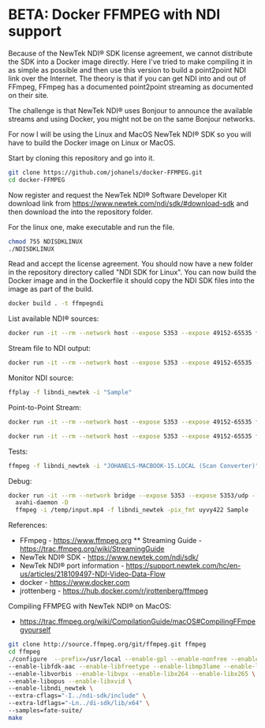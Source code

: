 # BETA: Docker FFMPEG with NDI support

Because of the NewTek NDI® SDK license agreement, we cannot distribute the SDK into a Docker image directly. Here I've tried to make compiling it in as simple as possible and then use this version to build a point2point NDI link over the Internet. The theory is that if you can get NDI into and out of FFmpeg, FFmpeg has a documented point2point streaming as documented on their site.

The challenge is that NewTek NDI® uses Bonjour to announce the available streams and using Docker, you might not be on the same Bonjour networks.

For now I will be using the Linux and MacOS NewTek NDI® SDK so you will have to build the Docker image on Linux or MacOS.

Start by cloning this repository and go into it.

```bash
git clone https://github.com/johanels/docker-FFMPEG.git
cd docker-FFMPEG
```

Now register and request the NewTek NDI® Software Developer Kit download link from https://www.newtek.com/ndi/sdk/#download-sdk and then download the into the repository folder.

For the linux one, make executable and run the file.

```bash
chmod 755 NDISDKLINUX
./NDISDKLINUX
```

Read and accept the license agreement. You should now have a new folder in the repository directory called "NDI SDK for Linux". You can now build the Docker image and in the Dockerfile it should copy the NDI SDK files into the image as part of the build.

```bash
docker build . -t ffmpegndi
```

List available NDI® sources:
```bash
docker run -it --rm --network host --expose 5353 --expose 49152-65535 ffmpegndi -f libndi_newtek -extra_ips "10.1.1.107" -find_sources 1 -i dummy
```

Stream file to NDI output:
```bash
docker run -it --rm --network host --expose 5353 --expose 49152-65535 -v ~/Downloads/:/temp/ ffmpegndi -i /temp/input.mp4 -f libndi_newtek -pix_fmt uyvy422 Sample
```

Monitor NDI source:
```bash
ffplay -f libndi_newtek -i "Sample"
```

Point-to-Point Stream:
```bash
docker run -it --rm --network host --expose 5353 --expose 49152-65535 ffmpegndi -f libndi_newtek -i "Scan\ Converter" -extra_ips 10.1.1.107 -f mpegts udp://10.1.1.101:1234

docker run -it --rm --network host --expose 5353 --expose 49152-65535 ffmpegndi -i udp://@:1234 -f libndi_newtek -pix_fmt uyvy422 "Output"
```

Tests:
```bash
ffmpeg -f libndi_newtek -i "JOHANELS-MACBOOK-15.LOCAL (Scan Converter)" -f mpegts udp://10.1.1.101:1234
```

Debug:
```bash
docker run -it --rm --network bridge --expose 5353 --expose 5353/udp --expose 49152-65535 -v ~/Downloads/:/temp/ --entrypoint='bash' ffmpegndi
  avahi-daemon -D
  ffmpeg -i /temp/input.mp4 -f libndi_newtek -pix_fmt uyvy422 Sample
```

References:
* FFmpeg - https://www.ffmpeg.org
** Streaming Guide - https://trac.ffmpeg.org/wiki/StreamingGuide
* NewTek NDI® SDK - https://www.newtek.com/ndi/sdk/
* NewTek NDI® port information - https://support.newtek.com/hc/en-us/articles/218109497-NDI-Video-Data-Flow
* docker - https://www.docker.com
* jrottenberg - https://hub.docker.com/r/jrottenberg/ffmpeg


Compiling FFMPEG with NewTek NDI® on MacOS:
* https://trac.ffmpeg.org/wiki/CompilationGuide/macOS#CompilingFFmpegyourself
```bash
git clone http://source.ffmpeg.org/git/ffmpeg.git ffmpeg
cd ffmpeg
./configure  --prefix=/usr/local --enable-gpl --enable-nonfree --enable-libass \
--enable-libfdk-aac --enable-libfreetype --enable-libmp3lame --enable-libtheora \
--enable-libvorbis --enable-libvpx --enable-libx264 --enable-libx265 \
--enable-libopus --enable-libxvid \
--enable-libndi_newtek \
--extra-cflags="-I../ndi-sdk/include" \
--extra-ldflags="-Ln../di-sdk/lib/x64" \
--samples=fate-suite/
make
```
